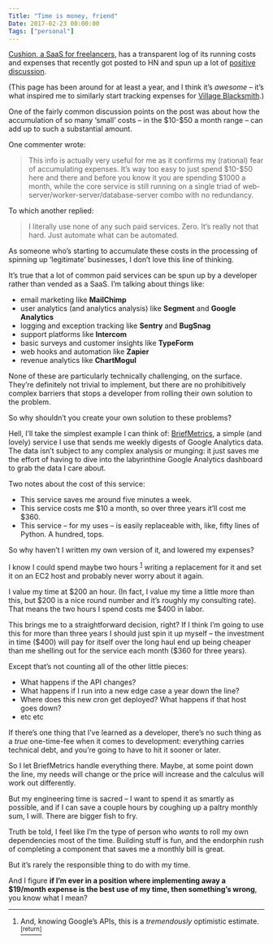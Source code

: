 ```yaml
---
Title: "Time is money, friend"
Date: 2017-02-23 00:00:00
Tags: ["personal"]
---
```


<p><a href="https://cushionapp.com/running-costs/">Cushion, a SaaS for freelancers</a>, has a transparent log of its running costs and expenses that recently got posted to HN and spun up a lot of <a href="https://news.ycombinator.com/item?id=13688844">positive discussion</a>.</p>


<p>(This page has been around for at least a year, and I think it’s <em>awesome</em> – it’s what inspired me to similarly start tracking expenses for <a href="http://villageblacksmith.consulting/january-2017/">Village Blacksmith</a>.)</p>


<p>One of the fairly common discussion points on the post was about how the accumulation of so many ‘small’ costs – in the $10-$50 a month range – can add up to such a substantial amount.</p>


<p></p>


<p>One commenter wrote:</p>


<blockquote>
<p>This info is actually very useful for me as it confirms my (rational) fear of accumulating expenses. It’s way too easy to just spend $10-$50 here and there and before you know it you are spending $1000 a month, while the core service is still running on a single triad of web-server/worker-server/database-server combo with no redundancy.</p>
</blockquote>


<p>To which another replied:</p>


<blockquote>
<p>I literally use none of any such paid services. Zero. It’s really not that hard. Just automate what can be automated.</p>
</blockquote>


<p>As someone who’s starting to accumulate these costs in the processing of spinning up ‘legitimate’ businesses, I don’t love this line of thinking.</p>


<p>It’s true that a lot of common paid services can be spun up by a developer rather than vended as a SaaS.  I’m talking about things like:</p>


<ul>
<li>email marketing like <strong>MailChimp</strong></li>
<li>user analytics (and analytics analysis) like <strong>Segment</strong> and <strong>Google Analytics</strong></li>
<li>logging and exception tracking like <strong>Sentry</strong> and <strong>BugSnag</strong></li>
<li>support platforms like <strong>Intercom</strong></li>
<li>basic surveys and customer insights like <strong>TypeForm</strong></li>
<li>web hooks and automation like <strong>Zapier</strong></li>
<li>revenue analytics like <strong>ChartMogul</strong></li>
</ul>


<p>None of these are particularly technically challenging, on the surface.  They’re definitely not trivial to implement, but there are no prohibitively complex barriers that stops a developer from rolling their own solution to the problem.</p>


<p>So why shouldn’t you create your own solution to these problems?</p>


<p>Hell, I’ll take the simplest example I can think of: <a href="http://briefmetrics.com">BriefMetrics</a>, a simple (and lovely) service I use that sends me weekly digests of Google Analytics data.  The data isn’t subject to any complex analysis or munging: it just saves me the effort of having to dive into the labyrinthine Google Analytics dashboard to grab the data I care about.</p>


<p>Two notes about the cost of this service:</p>


<ul>
<li>This service saves me around five minutes a week.</li>
<li>This service costs me $10 a month, so over three years it’ll cost me $360.</li>
<li>This service – for my uses – is easily replaceable with, like, fifty lines of Python. A hundred, tops.</li>
</ul>


<p>So why haven’t I written my own version of it, and lowered my expenses?</p>


<p>I know I could spend maybe two hours <sup class="footnote-ref" id="fnref:1"><a href="#fn:1" rel="footnote">1</a></sup> writing a replacement for it and set it on an EC2 host and probably never worry about it again.</p>


<p>I value my time at $200 an hour.  (In fact, I value my time a little more than this, but $200 is a nice round number and it’s roughly my consulting rate).  That means the two hours I spend costs me $400 in labor.</p>


<p>This brings me to a straightforward decision, right?  If I think I’m going to use this for more than three years I should just spin it up myself – the investment in time ($400) will pay for itself over the long haul end up being cheaper than me shelling out for the service each month ($360 for three years).</p>


<p>Except that’s not counting all of the other little pieces:</p>


<ul>
<li>What happens if the API changes?</li>
<li>What happens if I run into a new edge case a year down the line?</li>
<li>Where does this new cron get deployed? What happens if that host goes down?</li>
<li>etc etc</li>
</ul>


<p>If there’s one thing that I’ve learned as a developer, there’s no such thing as a <em>true</em> one-time-fee when it comes to development: everything carries technical debt, and you’re going to have to hit it sooner or later.</p>


<p>So I let BriefMetrics handle everything there.  Maybe, at some point down the line, my needs will change or the price will increase and the calculus will work out differently.</p>


<p>But my engineering time is sacred – I want to spend it as smartly as possible, and if I can save a couple hours by coughing up a paltry monthly sum, I will.  There are bigger fish to fry.</p>


<p>Truth be told, I feel like I’m the type of person who <em>wants</em> to roll my own dependencies most of the time.  Building stuff is fun, and the endorphin rush of completing a component that saves me a monthly bill is great.</p>


<p>But it’s rarely the responsible thing to do with my time.</p>


<p>And I figure <strong>if I’m ever in a position where implementing away a $19/month expense is the best use of my time, then something’s wrong</strong>, you know what I mean?</p>


<div class="footnotes">
<hr/>
<ol>
<li id="fn:1">And, knowing Google’s APIs, this is a <em>tremendously</em> optimistic estimate.
 <a class="footnote-return" href="#fnref:1"><sup>[return]</sup></a></li>
</ol>
</div>
	